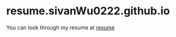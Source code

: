 # resume.sivanWu0222.github.io
You can look through my resume at <a href="http://resume.sivan0222.cn">resume</a>
